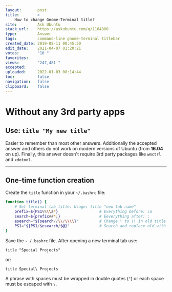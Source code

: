 ```yaml
---
layout:       post
title:        >
    How to change Gnome-Terminal title?
site:         Ask Ubuntu
stack_url:    https://askubuntu.com/q/1164880
type:         Answer
tags:         command-line gnome-terminal titlebar
created_date: 2019-08-11 00:45:50
edit_date:    2021-04-07 01:20:21
votes:        "10 "
favorites:    
views:        "247,481 "
accepted:     
uploaded:     2022-01-03 08:14:44
toc:          false
navigation:   false
clipboard:    false
---
```


<!-- Language-all: lang-bash -->
# Without any 3rd party apps

## Use: `title "My new title"`

Easier to remember than most other answers. Additionally the accepted answer and others do not work on modern versions of Ubuntu (from **16.04** on up). Finally, this answer doesn't require 3rd party packages like `wmctrl` and `xdotool`.

----------

## One-time function creation

Create the `title` function in your `~/.bashrc` file:

``` bash
function title() {
    # Set terminal tab title. Usage: title "new tab name"
    prefix=${PS1%%\\a*}                  # Everything before: \a
    search=${prefix##*;}                 # Eeverything after: ;
    esearch="${search//\\/\\\\}"         # Change \ to \\ in old title
    PS1="${PS1/$esearch/$@}"             # Search and replace old with new
}
```

Save the `~ /.bashrc` file. After opening a new terminal tab use:

``` 
title "Special Projects"

```

or:

``` 
title Special\ Projects

```

A phrase with spaces must be wrapped in double quotes (`"`) or each space must be escaped with `\`.
